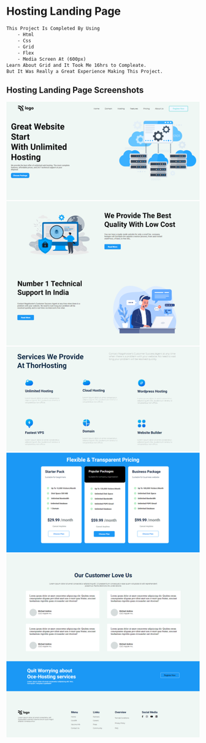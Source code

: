# Hosting Landing Page
    This Project Is Completed By Using
        - Html
        - Css
        - Grid
        - Flex
        - Media Screen At (600px)
    Learn About Grid and It Took Me 16hrs to Compleate.
    But It Was Really a Great Experience Making This Project.
## Hosting Landing Page Screenshots
![Screenshot](./Screenshots/Business%20Landing%20Page%201.png)
![Screenshot](./Screenshots/Business%20Landing%20Page%202.png)
![Screenshot](./Screenshots/Business%20Landing%20Page%203.png)
![Screenshot](./Screenshots/Business%20Landing%20Page%204.png)
![Screenshot](./Screenshots/Business%20Landing%20Page%205.png)